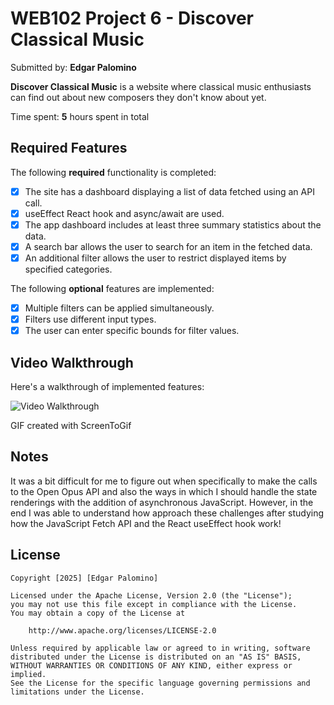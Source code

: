 # WEB102 Project 6 - Discover Classical Music

Submitted by: **Edgar Palomino**

**Discover Classical Music** is a website where classical music enthusiasts can find out about new composers they don't know about yet.

Time spent: **5** hours spent in total

## Required Features

The following **required** functionality is completed:

* [X] The site has a dashboard displaying a list of data fetched using an API call.
* [X] useEffect React hook and async/await are used.
* [X] The app dashboard includes at least three summary statistics about the data.
* [X] A search bar allows the user to search for an item in the fetched data.
* [X] An additional filter allows the user to restrict displayed items by specified categories.

The following **optional** features are implemented:

* [X] Multiple filters can be applied simultaneously.
* [X] Filters use different input types.
* [X] The user can enter specific bounds for filter values.

## Video Walkthrough

Here's a walkthrough of implemented features:

<img src='Animation.gif' title='Video Walkthrough' width='' alt='Video Walkthrough' />

GIF created with ScreenToGif

## Notes

It was a bit difficult for me to figure out when specifically to make the calls to the Open Opus API and also the ways in which I should handle the state renderings with the addition of asynchronous JavaScript. However, in the end I was able to understand how approach these challenges after studying how the JavaScript Fetch API and the React useEffect hook work!

## License

    Copyright [2025] [Edgar Palomino]

    Licensed under the Apache License, Version 2.0 (the "License");
    you may not use this file except in compliance with the License.
    You may obtain a copy of the License at

        http://www.apache.org/licenses/LICENSE-2.0

    Unless required by applicable law or agreed to in writing, software
    distributed under the License is distributed on an "AS IS" BASIS,
    WITHOUT WARRANTIES OR CONDITIONS OF ANY KIND, either express or implied.
    See the License for the specific language governing permissions and
    limitations under the License.
